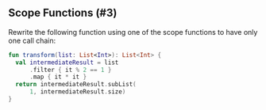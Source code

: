 ## Scope Functions (#3)

Rewrite the following function using one of the scope functions
to have only one call chain:

```kotlin
fun transform(list: List<Int>): List<Int> {
  val intermediateResult = list
      .filter { it % 2 == 1 }
      .map { it * it }
  return intermediateResult.subList(
      1, intermediateResult.size)
}
```